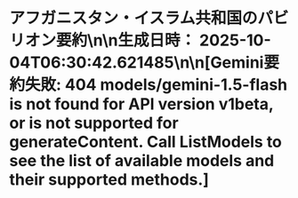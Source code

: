 # アフガニスタン・イスラム共和国のパビリオン要約\n\n**生成日時：** 2025-10-04T06:30:42.621485\n\n[Gemini要約失敗: 404 models/gemini-1.5-flash is not found for API version v1beta, or is not supported for generateContent. Call ListModels to see the list of available models and their supported methods.]
